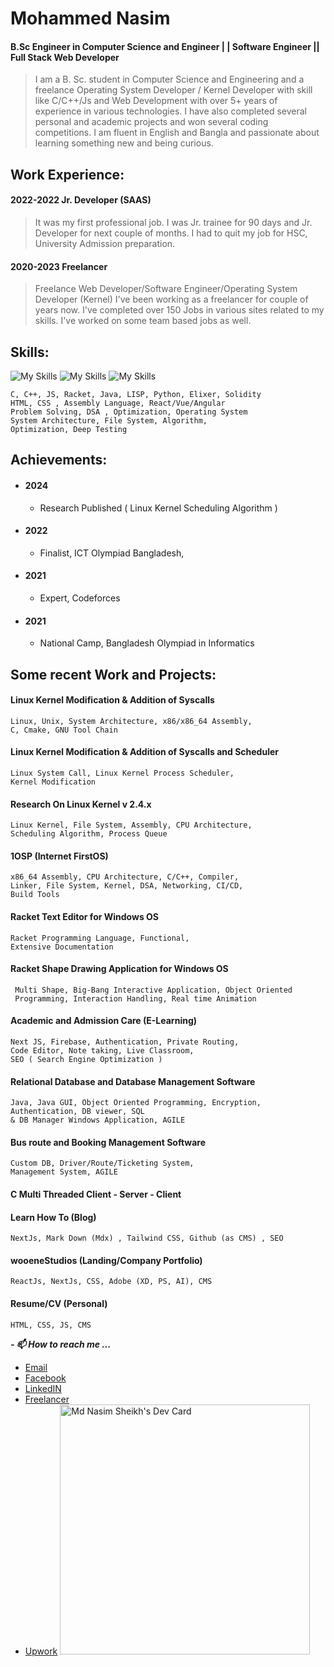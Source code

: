 # **Mohammed Nasim**
#### B.Sc Engineer in Computer Science and Engineer | | Software Engineer || Full Stack Web Developer

> I am a B. Sc. student in Computer Science and Engineering and a freelance Operating System Developer / Kernel Developer with skill like C/C++/Js  and Web Development with over 5+ years of experience in various technologies. I have also  completed several personal and academic projects and won several coding competitions. I am fluent in English and Bangla and passionate about learning something new and being curious.

## **Work Experience:** 
#### 2022-2022 Jr. Developer (SAAS)

> It was my first professional job. I was Jr. trainee for 90 days and
> Jr. Developer for next couple of months. I had to quit my job for HSC,
> University Admission preparation.

#### 2020-2023 Freelancer

> Freelance Web Developer/Software Engineer/Operating System Developer  (Kernel)  I've been working as a freelancer for couple of years now. I've completed over 150 Jobs in various sites related to my skills. I've worked on some team based jobs as well.

##  Skills: 

![My Skills](https://skillicons.dev/icons?i=c,cpp,py,rust,scala,solidity,elixir,ts,html,css,sass,cmake)
![My Skills](https://skillicons.dev/icons?i=visualstudio,docker,firebase,git,github,graphql,haskell,heroku,arduino,bots,materialui)
![My Skills](https://skillicons.dev/icons?i=wasm,nodejs,react,nextjs,django,mongodb,fastapi,,)
    
    C, C++, JS, Racket, Java, LISP, Python, Elixer, Solidity
    HTML, CSS , Assembly Language, React/Vue/Angular
    Problem Solving, DSA , Optimization, Operating System
    System Architecture, File System, Algorithm, 
    Optimization, Deep Testing 

## Achievements:
 - #### 2024 
	- Research Published ( Linux Kernel Scheduling Algorithm ) 
- #### 2022 
	- Finalist, ICT Olympiad Bangladesh, 
- #### 2021 
	- Expert, Codeforces 
- #### 2021 
	- National Camp, Bangladesh Olympiad in Informatics

## **Some recent Work and Projects:** 
#### Linux Kernel Modification & Addition of Syscalls 
    Linux, Unix, System Architecture, x86/x86_64 Assembly, 
    C, Cmake, GNU Tool Chain 

#### Linux Kernel Modification & Addition of Syscalls and Scheduler

    Linux System Call, Linux Kernel Process Scheduler, 
    Kernel Modification 

#### Research On Linux Kernel v 2.4.x 

    Linux Kernel, File System, Assembly, CPU Architecture, 
    Scheduling Algorithm, Process Queue 

#### 1OSP (Internet FirstOS) 

    x86_64 Assembly, CPU Architecture, C/C++, Compiler, 
    Linker, File System, Kernel, DSA, Networking, CI/CD, 
    Build Tools 

#### Racket Text Editor for Windows OS
    Racket Programming Language, Functional, 
    Extensive Documentation

#### Racket Shape Drawing Application for Windows OS

     Multi Shape, Big-Bang Interactive Application, Object Oriented
     Programming, Interaction Handling, Real time Animation

#### Academic and Admission Care (E-Learning) 

    Next JS, Firebase, Authentication, Private Routing, 
    Code Editor, Note taking, Live Classroom, 
    SEO ( Search Engine Optimization ) 

#### Relational Database and Database Management Software 

    Java, Java GUI, Object Oriented Programming, Encryption, 
    Authentication, DB viewer, SQL 
    & DB Manager Windows Application, AGILE 

#### Bus route and Booking Management Software 

    Custom DB, Driver/Route/Ticketing System,
    Management System, AGILE

#### C Multi Threaded Client - Server - Client 
#### Learn How To (Blog) 

    NextJs, Mark Down (Mdx) , Tailwind CSS, Github (as CMS) , SEO 

#### wooeneStudios (Landing/Company Portfolio) 

    ReactJs, NextJs, CSS, Adobe (XD, PS, AI), CMS 

#### Resume/CV (Personal)

    HTML, CSS, JS, CMS 


 ***- 📫 How to reach me ...***
 - [Email](mailto:nasim.stg@gmail.com) 
 - [Facebook](https://fb.com/mohammed.nasim.on3)
 - [LinkedIN](https://www.linkedin.com/in/nasimstg/)
 - [Freelancer](https://www.freelancer.com/u/nasim0n)
 - [Upwork](https://www.upwork.com/freelancers/~01d30c89bfd7c148a3)
<a href="https://app.daily.dev/nasimstg"><img src="https://api.daily.dev/devcards/e1583c8e9fb14d31a539ded36e5acf25.png?r=gt2" width="400" alt="Md Nasim Sheikh's Dev Card"/></a>
<!---
nasimstg/nasimstg is a ✨ special ✨ repository because its `README.md` (this file) appears on your GitHub profile.
You can click the Preview link to take a look at your changes.
--->
